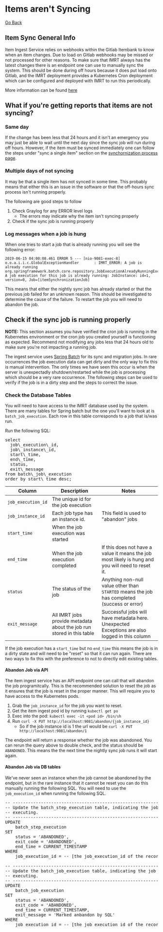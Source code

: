 # Items aren't Syncing

[Go Back](../README.md)

## Item Sync General Info

Item Ingest Service relies on webhooks within the Gitlab Itembank to know when an item changes.  Due to load on Gitlab webhooks may be missed or not processed for other reasons.  To make sure that IMRT always has the latest changes there is an endpoint one can use to manually sync the system.  This should be done during off hours because it does put load onto Gitlab, and the IMRT deployment provides a Kubernetes Cron deployment which can be configured and deployed with IMRT to run this periodically.

More information can be found [here](exec-item-sync.md)


## What if you're getting reports that items are not syncing?

### Same day
If the change has been less that 24 hours and it isn't an emergency you may just be able to wait until the next day since the sync job will run during off hours.  However, if the item must be synced immediately one can follow the steps under "sync a single item" section on the [synchornization process page](exec-item-sync.md).

### Multiple days of not syncing
It may be that a single item has not synced in some time.  This probably means that either this is an issue in the software or that the off-hours sync process isn't running properly.

The following are good steps to follow

1. Check Graylog for any ERROR level logs
	* The errors may indicate why the item isn't syncing properly
2. Check if the sync job is running properly

### Log messages when a job is hung
When one tries to start a job that is already running you will see the following error:
```
2019-06-15 04:00:08.461 ERROR 5 --- [nio-9081-exec-8] o.o.a.i.i.c.GlobalExceptionHandler       : IMRT_ERROR: A job is already running
org.springframework.batch.core.repository.JobExecutionAlreadyRunningException: A job execution for this job is already running: JobInstance: id=1, version=0, Job=[itemSynchronizationJob]
```

This means that either the nightly sync job has already started or that the previous job failed for an unknown reason.  This should be investigated to determine the cause of the failure.  To restart the job you will need to abandon the job.

## Check if the sync job is running properly

**NOTE:** This section assumes you have verified the cron job is running in the Kubernetes environment or the cron job you created yourself is functioning as expected.  Recommend not modifying any jobs less that 24 hours old to make sure you're not impacting a running job.

The ingest service uses [Spring Batch](https://docs.spring.io/spring-batch/trunk/reference/html/) for its sync and migration jobs.  In rare occurrences the job execution data can get dirty and the only way to fix this is manual intervention.  The only times we have seen this occur is when the server is unexpectadly shutdown/restarted while the job is processing which should be a very rare occurrence.  The following steps can be used to verify if the job is in a dirty step and the steps to correct the issue.

### Check the Database Tables

You will need to have access to the IMRT database used by the system.  There are many tables for Spring batch but the one you'll want to look at is `batch_job_execution`.  Each row in this table corresponds to a job that is/was run.

Run the following SQL: 
<pre>
select 
  job\_execution\_id, 
  job\_instance\_id, 
  start\_time, 
  end\_time, 
  status, 
  exit\_message 
from batch\_job\_execution 
order by start\_time desc;
</pre>

| Column | Description | Notes |
| ------ | ----------- | ----- |
| `job_execution_id` | The unique id for the job execution | |
| `job_instance_id` | Each job type has an instance id. | This field is used to "abandon" jobs|
| `start_time` | When the job execution was started | |
| `end_time` | When the job execution completed | If this does not have a value it means the job most likely is hung and you will need to reset it. |
| `status` | The status of the job | Anything non-null value other than `STARTED` means the job has completed (success or error) |
| `exit_message` | All IMRT jobs provide metadata about the job run stored in this table | Successful jobs will have metadata here.  Unexpected Exceptions are also logged in this column |

If the job execution has a `start_time` but no `end_time` this means the job is in a dirty state and will need to be "reset" so that it can run again.  There are two ways to fix this with the preference to not to directly edit existing tables.

#### Abandon Job via API
The item ingest service has an API endpoint one can call that will abandon the job programitcally.  This is the recommended solution to reset the job as it ensures that the job is reset in the proper manner.  This will require you to have access to the Kubernetes pods.

1. Grab the `job_instance_id` for the job you want to reset.
1. Get the item ingest pod id by running `kubectl get po`
1. Exec into the pod: `kubectl exec -it <pod id> /bin/sh`
1. Run `curl -X PUT http://localhost:9081/abandon/{job_instance_id}`
	* So if the job instance id is 1 the url would be `curl -X PUT http://localhost:9081/abandon/1`

The endpoint will return a response whether the job was abandoned.  You can rerun the query above to double check, and the status should be `ABANDONED`.  This means the the next time the nightly sync job runs it will start again.

#### Abandon Job via DB tables
We've never seen an instance when the job cannot be abandoned by the endpoint, but in the rare instance that it cannot be reset you can do this manually running the following SQL.  You will need to use the `job_execution_id` when running the following SQL.

<pre>
-- ----------------------------------------------------------------------
-- Update the batch_step_execution table, indicating the job has finished
-- executing.
-- ----------------------------------------------------------------------
UPDATE
    batch_step_execution
SET
    status = 'ABANDONED',
    exit_code = 'ABANDONED',
    end_time = CURRENT_TIMESTAMP
WHERE
    job_execution_id = -- [the job_execution_id of the record that is incomplete]

-- ----------------------------------------------------------------------
-- Update the batch_job_execution table, indicating the job has finished
-- executing.
-- ----------------------------------------------------------------------
UPDATE
    batch_job_execution
SET
    status = 'ABANDONED',
    exit_code = 'ABANDONED',
    end_time = CURRENT_TIMESTAMP,
    exit_message = 'Marked anbandon by SQL'
WHERE
    job_execution_id = -- [the job_execution_id of the record that is incomplete]
</pre>
